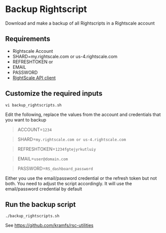 # Backup Rightscript
Download and make a backup of all Rightscripts in a Rightscale account

Requirements
-------------
- Rightscale Account
- SHARD=my.rightscale.com or us-4.rightscale.com
- REFRESHTOKEN or 
- EMAIL
- PASSWORD
- [RightScale API client](https://github.com/kramfs/rsc-utilities)


Customize the required inputs
-------------
`vi backup_rightscripts.sh`

Edit the following, replace the values from the account and credentials that you want to backup
> ACCOUNT=`1234`

> SHARD=`my.rightscale.com or us-4.rightscale.com `

> REFRESHTOKEN=`1234fgtejyrkutluiy`

> EMAIL=`user@domain.com`

> PASSWORD=`RS_dashboard_password`

Either you use the email/password credential or the refresh token but not both. 
You need to adjust the script accordingly. It will use the email/password credential by default

Run the backup script
-------------
`./backup_rightscripts.sh`


See https://github.com/kramfs/rsc-utilities
